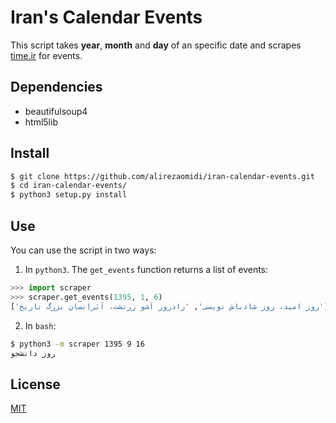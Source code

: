 # Iran's Calendar Events

This script takes **year**, **month** and **day** of an specific date and scrapes [time.ir](http://time.ir) for events.

## Dependencies
* beautifulsoup4
* html5lib

## Install
```bash
$ git clone https://github.com/alirezaomidi/iran-calendar-events.git
$ cd iran-calendar-events/
$ python3 setup.py install
```

## Use
You can use the script in two ways:

1. In `python3`. The `get_events` function returns a list of events:
```python
>>> import scraper
>>> scraper.get_events(1395, 1, 6)
['روز امید، روز شادباش نویسی', 'زادروز آشو زرتشت، اَبَراِنسان بزرگ تاریخ']
```

2. In `bash`:
```bash
$ python3 -m scraper 1395 9 16
روز دانشجو
```

## License

[MIT](LICENSE)
